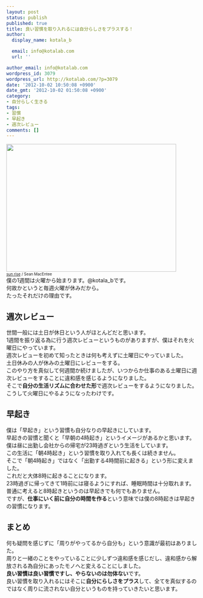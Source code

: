 ```yaml
---
layout: post
status: publish
published: true
title: 良い習慣を取り入れるには自分らしさをプラスする！
author:
  display_name: kotala_b

  email: info@kotalab.com
  url: ''

author_email: info@kotalab.com
wordpress_id: 3079
wordpress_url: http://kotalab.com/?p=3079
date: '2012-10-02 10:50:08 +0900'
date_gmt: '2012-10-02 01:50:08 +0900'
category:
- 自分らしく生きる
tags:
- 習慣
- 早起き
- 週次レビュー
comments: []
---
```

<p><a href="http://kotalab.com/wp-content/uploads/project_120909.jpg"><img src="http://kotalab.com/wp-content/uploads/project_120909.jpg" alt="" title="project_120909" width="448" height="336" class="alignnone size-full wp-image-2654" /></a><br />
<span style="font-size:10px;"><a href="http://www.flickr.com/photos/smemon/5796748733/" target="_blank">sun rise</a> / Sean MacEntee</span><br />
僕の1週間は火曜から始まります。@kotala_bです。<br />
何故かというと毎週火曜が休みだから。<br />
たったそれだけの理由です。<br />
<!--more--></p>
<h2>週次レビュー</h2>
<p>世間一般には土日が休日という人がほとんどだと思います。<br />
1週間を振り返る為に行う週次レビューというものがありますが、僕はそれを火曜日にやっています。<br />
週次レビューを初めて知ったときは何も考えずに土曜日にやっていました。<br />
土日休みの人が休みの土曜日にレビューをする。<br />
このやり方を真似して何週間か続けましたが、いつからか仕事のある土曜日に週次レビューをすることに違和感を感じるようになりました。<br />
そこで<strong>自分の生活リズムに合わせた形</strong>で週次レビューをするようになりました。<br />
こうして火曜日にやるようになったわけです。</p>
<h2>早起き</h2>
<p>僕は「早起き」という習慣も自分なりの早起きにしています。<br />
早起きの習慣と聞くと「早朝の4時起き」というイメージがあるかと思います。<br />
僕は昼に出勤し会社からの帰宅が23時過ぎという生活をしています。<br />
この生活に「朝4時起き」という習慣を取り入れても長くは続きません。<br />
そこで「朝4時起き」ではなく「出勤する4時間前に起きる」という形に変えました。<br />
これだと大体8時に起きることになります。<br />
23時過ぎに帰ってきて1時前には寝るようにすれば、睡眠時間は十分取れます。<br />
普通に考えると8時起きというのは早起きでも何でもありません。<br />
ですが、<strong>仕事にいく前に自分の時間を作る</strong>という意味では僕の8時起きは早起きの習慣になります。</p>
<h2>まとめ</h2>
<p>何も疑問を感じずに「周りがやってるから自分も」という意識が最初はありました。<br />
周りと一緒のことをやっていることに少しずつ違和感を感じだし、違和感から解放される為自分にあったモノへと変えることにしました。<br />
<strong>良い習慣は良い習慣ですし、やらないのは勿体ない</strong>です。<br />
良い習慣を取り入れるにはそこに<strong>自分にらしさをプラス</strong>して、全てを真似するのではなく周りに流されない自分というものを持っていきたいと思います。</p>
